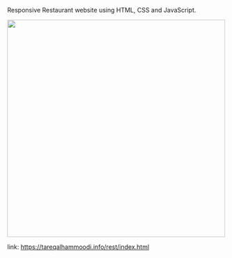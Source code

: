 Responsive Restaurant website using HTML, CSS and JavaScript.

<img src="https://mir-s3-cdn-cf.behance.net/project_modules/fs/82e48c166353123.644a965f99a64.png" width="500px" height=auto>

link: https://tareqalhammoodi.info/rest/index.html
